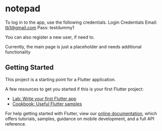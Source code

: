 # notepad
To log in to the app, use the following credentials.
Login Credentials
  Email: tb1@gmail.com
  Pass: testdummy1

You can also register a new user, if need to.

Currently, the main page is just a placeholder and needs additional functionality

## Getting Started

This project is a starting point for a Flutter application.

A few resources to get you started if this is your first Flutter project:

- [Lab: Write your first Flutter app](https://flutter.dev/docs/get-started/codelab)
- [Cookbook: Useful Flutter samples](https://flutter.dev/docs/cookbook)

For help getting started with Flutter, view our
[online documentation](https://flutter.dev/docs), which offers tutorials,
samples, guidance on mobile development, and a full API reference.
